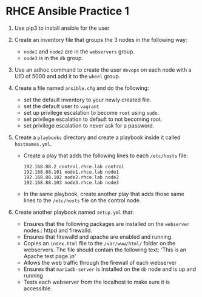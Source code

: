 # RHCE Ansible Practice 1

1. Use pip3 to install ansible for the user
2. Create an inventory file that groups the 3 nodes in the following way:
    - `node1` and `node2` are in the `webservers` group.
    - `node3` is in the `db` group.

3. Use an adhoc command to create the user `devops` on each node with a UID of 5000 and add it to the `wheel` group.
4. Create a file named `ansible.cfg` and do the following:
    - set the default inventory to your newly created file.
    - set the default user to `vagrant`
    - set up privilege escalation to become `root` using `sudo`.
    - set privilege escalation to default to not becoming root.
    - set privilege escalation to never ask for a password.

5. Create a `playbooks` directory and create a playbook inside it called `hostnames.yml`.
    - Create a play that adds the following lines to each `/etc/hosts` file:
        ```
        192.168.88.2 control.rhce.lab control
        192.168.88.101 node1.rhce.lab node1
        192.168.88.102 node2.rhce.lab node2
        192.168.88.103 node3.rhce.lab node3
        ```
    - In the same playbook, create another play that adds those same lines to the `/etc/hosts` file on the control node.

6. Create another playbook named `setup.yml` that:
    - Ensures that the following packages are installed on the `webserver` nodes.: httpd and firewalld.
    - Ensures that firewalld and apache are enabled and running.
    - Copies an `index.html` file to the `/var/www/html/` folder on the webservers. The file should contain the following text: 'This is an Apache test page.\n'
    - Allows the web traffic through the firewall of each webserver
    - Ensures that `mariadb-server` is installed on the `db` node and is up and running
    - Tests each webserver from the localhost to make sure it is accessible.